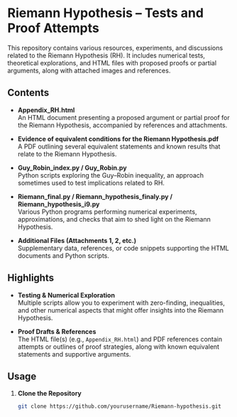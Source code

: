 # Riemann Hypothesis – Tests and Proof Attempts

This repository contains various resources, experiments, and discussions related to the Riemann Hypothesis (RH). It includes numerical tests, theoretical explorations, and HTML files with proposed proofs or partial arguments, along with attached images and references.

## Contents

- **Appendix_RH.html**  
  An HTML document presenting a proposed argument or partial proof for the Riemann Hypothesis, accompanied by references and attachments.

- **Evidence of equivalent conditions for the Riemann Hypothesis.pdf**  
  A PDF outlining several equivalent statements and known results that relate to the Riemann Hypothesis.

- **Guy_Robin_index.py / Guy_Robin.py**  
  Python scripts exploring the Guy–Robin inequality, an approach sometimes used to test implications related to RH.

- **Riemann_final.py / Riemann_hypothesis_finaly.py / Riemann_hypothesis_i9.py**  
  Various Python programs performing numerical experiments, approximations, and checks that aim to shed light on the Riemann Hypothesis.

- **Additional Files (Attachments 1, 2, etc.)**  
  Supplementary data, references, or code snippets supporting the HTML documents and Python scripts.

## Highlights

- **Testing & Numerical Exploration**  
  Multiple scripts allow you to experiment with zero-finding, inequalities, and other numerical aspects that might offer insights into the Riemann Hypothesis.

- **Proof Drafts & References**  
  The HTML file(s) (e.g., `Appendix_RH.html`) and PDF references contain attempts or outlines of proof strategies, along with known equivalent statements and supportive arguments.  

## Usage

1. **Clone the Repository**  
   ```bash
   git clone https://github.com/yourusername/Riemann-hypothesis.git
